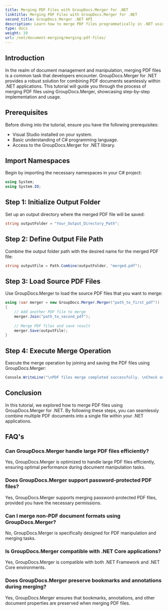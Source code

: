 ```yaml
---
title: Merging PDF Files with GroupDocs.Merger for .NET
linktitle: Merging PDF Files with GroupDocs.Merger for .NET
second_title: GroupDocs.Merger .NET API
description: Learn how to merge PDF files programmatically in .NET using GroupDocs.Merger for seamless document management.
type: docs
weight: 19
url: /net/document-merging/merging-pdf-files/
---
```

## Introduction
In the realm of document management and manipulation, merging PDF files is a common task that developers encounter. GroupDocs.Merger for .NET provides a robust solution for combining PDF documents seamlessly within .NET applications. This tutorial will guide you through the process of merging PDF files using GroupDocs.Merger, showcasing step-by-step implementation and usage.
## Prerequisites
Before diving into the tutorial, ensure you have the following prerequisites:
- Visual Studio installed on your system.
- Basic understanding of C# programming language.
- Access to the GroupDocs.Merger for .NET library.

## Import Namespaces
Begin by importing the necessary namespaces in your C# project:
```csharp
using System;
using System.IO;
```
## Step 1: Initialize Output Folder
Set up an output directory where the merged PDF file will be saved:
```csharp
string outputFolder = "Your_Output_Directory_Path";
```
## Step 2: Define Output File Path
Combine the output folder path with the desired name for the merged PDF file:
```csharp
string outputFile = Path.Combine(outputFolder, "merged.pdf");
```
## Step 3: Load Source PDF Files
Use GroupDocs.Merger to load the source PDF files that you want to merge:
```csharp
using (var merger = new GroupDocs.Merger.Merger("path_to_first_pdf"))
{
    // Add another PDF file to merge
    merger.Join("path_to_second_pdf");
    
    // Merge PDF files and save result
    merger.Save(outputFile);
}
```
## Step 4: Execute Merge Operation
Execute the merge operation by joining and saving the PDF files using GroupDocs.Merger:
```csharp
Console.WriteLine("\nPDF files merge completed successfully. \nCheck output in {0}", outputFolder);
```

## Conclusion
In this tutorial, we explored how to merge PDF files using GroupDocs.Merger for .NET. By following these steps, you can seamlessly combine multiple PDF documents into a single file within your .NET applications.

## FAQ's
### Can GroupDocs.Merger handle large PDF files efficiently?
Yes, GroupDocs.Merger is optimized to handle large PDF files efficiently, ensuring optimal performance during document manipulation tasks.
### Does GroupDocs.Merger support password-protected PDF files?
Yes, GroupDocs.Merger supports merging password-protected PDF files, provided you have the necessary permissions.
### Can I merge non-PDF document formats using GroupDocs.Merger?
No, GroupDocs.Merger is specifically designed for PDF manipulation and merging tasks.
### Is GroupDocs.Merger compatible with .NET Core applications?
Yes, GroupDocs.Merger is compatible with both .NET Framework and .NET Core environments.
### Does GroupDocs.Merger preserve bookmarks and annotations during merging?
Yes, GroupDocs.Merger ensures that bookmarks, annotations, and other document properties are preserved when merging PDF files.
